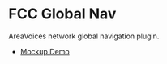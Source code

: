 # FCC Global Nav
AreaVoices network global navigation plugin.

- [Mockup Demo](http://openfcci.github.io/fcc-global-nav/)
